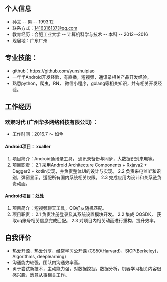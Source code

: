 ## 个人信息
*  孙文 -- 男  --  1993.12  
* 联系方式：1416316137@qq.com 
* 教育经历：合肥工业大学 -- 计算机科学与技术 -- 本科 -- 2012～2016
* 现居地：广东广州

## 专业技能：
* github：https://github.com/yunshuipiao
* 一年半Android开发经验，有直播，短视频，通讯录相关产品开发经验。
* 熟悉python，爬虫，RN， 微信小程序，golang等相关知识，并有相关开发经验。

## 工作经历
### 欢聚时代 (广州华多网络科技有限公司) ：
* 工作时间：2016.7 ～ 如今
 #### Android项目： xcaller
1. 项目简介：Android通讯录工具， 通讯录备份与同步，大数据识别来电等。
2. 项目职责：
2.1  采用Android Architecture Components + Rxjava2 + Dagger2 + kotlin实现，并负责整体UI的设计与实现。
2.2 负责来电监听和识别，弹窗显示，适配所有国内系统相关权限。
2.3 完成应用内设计和关系链负责动画。

#### Android项目：处处
1. 项目简介：短视频聊天工具，QQ好友随机匹配。
2. 项目职责：
2.1  负责注册登录及其系统设置模块开发。
2.2 集成 QQSDK， 获取qq账号相关信息完成匹配。
2.3 对项目内相关动画进行重构，提升效率。

## 自我评价
* 热爱开源，热爱分享，经常学习公开课 (CS50(Harvard)，SICP(Berkeley)，Algorithms, deeplearning)
* 沟通能力较强，团队内沟通效率高。
* 勇于尝试新技术，主动能力强，对数据挖掘，数据分析，机器学习相关内容很感兴趣，愿意从事相关工作。
